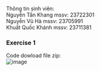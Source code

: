 Thông tin sinh viên: <br>
Nguyễn Tấn Khang    mssv: 23722301 <br>
Nguyễn Vũ Hà      mssv: 23705991 <br>
Khuất Quốc Khánh     mssv: 23711381 <br>

### Exercise 1 
Code dowload file zip: <br>
![image](https://github.com/user-attachments/assets/1375be21-cd0b-43bd-a36b-710f43cd12e0)


